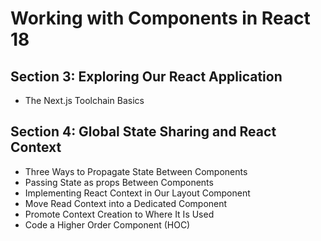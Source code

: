# Working with Components in React 18
## Section 3: Exploring Our React Application
* The Next.js Toolchain Basics
## Section 4: Global State Sharing and React Context
* Three Ways to Propagate State Between Components
* Passing State as props Between Components
* Implementing React Context in Our Layout Component
* Move Read Context into a Dedicated Component
* Promote Context Creation to Where It Is Used
* Code a Higher Order Component (HOC)
